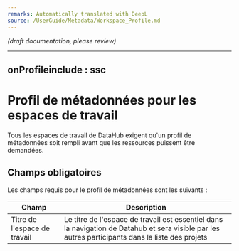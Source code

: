 ```yaml
---
remarks: Automatically translated with DeepL
source: /UserGuide/Metadata/Workspace_Profile.md
---
```


_(draft documentation, please review)_

---
onProfileinclude : ssc
---

# Profil de métadonnées pour les espaces de travail

Tous les espaces de travail de DataHub exigent qu'un profil de métadonnées soit rempli avant que les ressources puissent être demandées.

## Champs obligatoires

Les champs requis pour le profil de métadonnées sont les suivants :


| Champ | Description |
|-------|-------------|
| Titre de l'espace de travail | Le titre de l'espace de travail est essentiel dans la navigation de Datahub et sera visible par les autres participants dans la liste des projets |.

